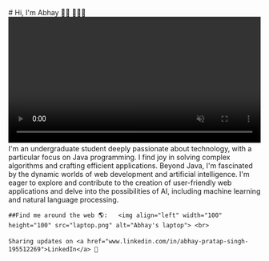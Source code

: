 <!DOCTYPE html>
<html lang="en">

<head>
    <meta charset="UTF-8">
    <meta name="viewport" content="width=device-width, initial-scale=1.0">
</head>

<body> 
    # Hi, I'm Abhay 👋🏾 👩🏾‍💻
    <video width="100%" height="50%" autoplay loop muted playsinline webkit-playsinline>
        <source src="Abhay Pratap Singh.mp4">
    </video>
    I'm an undergraduate student deeply passionate about technology, with a particular focus on Java programming. I find
    joy in solving complex algorithms and crafting efficient applications. Beyond Java, I'm fascinated by the dynamic
    worlds of web development and artificial intelligence. I'm eager to explore and contribute to the creation of
    user-friendly web applications and delve into the possibilities of AI, including machine learning and natural
    language processing. <br>
   
   
   
    ##Find me around the web 🌎:   <img align="left" width="100" height="100" src="laptop.png" alt="Abhay's laptop"> <br>
    
    Sharing updates on <a href="www.linkedin.com/in/abhay-pratap-singh-195512269">LinkedIn</a> 💼
    
</body>

</html>
